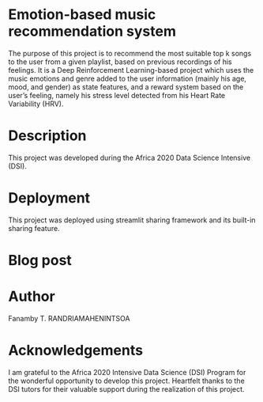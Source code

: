 # Emotion-based music recommendation system
The purpose of this project is to recommend the most suitable top k songs to the user from a given playlist, based on previous recordings of his feelings. It is a Deep Reinforcement Learning-based project which uses the music emotions and genre added to the user information (mainly his age, mood, and gender) as state features, and a reward system based on the user’s feeling, namely his stress level detected from his Heart Rate Variability (HRV).

# Description
This project was developed during the Africa 2020 Data Science Intensive (DSI). 

# Deployment
This project was deployed using streamlit sharing framework and its built-in sharing feature. 

# Blog post

# Author
Fanamby T. RANDRIAMAHENINTSOA 

# Acknowledgements 
I am grateful to the Africa 2020 Intensive Data Science (DSI) Program for the wonderful opportunity to develop this project. Heartfelt thanks to the DSI tutors for their valuable support during the realization of this project.
